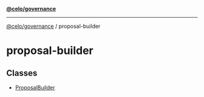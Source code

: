 [**@celo/governance**](../README.md)

***

[@celo/governance](../README.md) / proposal-builder

# proposal-builder

## Classes

- [ProposalBuilder](classes/ProposalBuilder.md)
